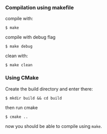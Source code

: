 ### Compilation using makefile
compile with:

    $ make

compile with debug flag

    $ make debug

clean with:

    $ make clean

### Using CMake

Create the build directory and enter there:

    $ mkdir build && cd build

then run cmake

    $ cmake ..

now you should be able to compile using `make`.
